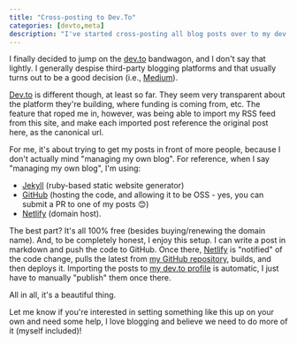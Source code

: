```yaml
---
title: "Cross-posting to Dev.To"
categories: [devto,meta]
description: "I've started cross-posting all blog posts over to my dev.to profile.  Have you?"
---
```


I finally decided to jump on the [dev.to](https://www.dev.to) bandwagon, and I don't say that lightly.  I generally despise third-party blogging platforms and that usually turns out to be a good decision (i.e., [Medium](https://www.medium.com)).

[Dev.to](https://www.dev.to) is different though, at least so far.  They seem very transparent about the platform they're building, where funding is coming from, etc.  The feature that roped me in, however, was being able to import my RSS feed from this site, and make each imported post reference the original post here, as the canonical url.

For me, it's about trying to get my posts in front of more people, because I don't actually mind "managing my own blog". For reference, when I say "managing my own blog", I'm using:

* [Jekyll](https://jekyllrb.com/) (ruby-based static website generator)
* [GitHub](https://www.github.com) (hosting the code, and allowing it to be OSS - yes, you can submit a PR to one of my posts 😊)
* [Netlify](https://www.netlify.com) (domain host).  

The best part?  It's all 100% free (besides buying/renewing the domain name).  And, to be completely honest, I enjoy this setup.  I can write a post in markdown and push the code to GitHub.  Once there, [Netlify](https://www.netlify.com) is "notified" of the code change, pulls the latest from [my GitHub repository](https://www.github.com/calvinallen/codingwithcalvin.net), builds, and then deploys it.  Importing the posts to [my dev.to profile](https://www.dev.to/calvinallen) is automatic, I just have to manually "publish" them once there. 

All in all, it's a beautiful thing. 

Let me know if you're interested in setting something like this up on your own and need some help, I love blogging and believe we need to do more of it (myself included)!  
